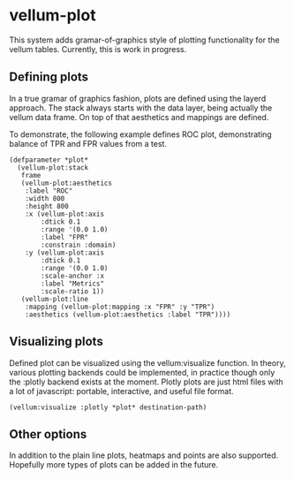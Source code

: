 # vellum-plot

This system adds gramar-of-graphics style of plotting functionality for the vellum tables. Currently, this is work in progress.


## Defining plots
In a true gramar of graphics fashion, plots are defined using the layerd approach. The stack always starts with the data layer, being actually the vellum data frame. On top of that aesthetics and mappings are defined.

To demonstrate, the following example defines ROC plot, demonstrating balance of TPR and FPR values from a test.

```
(defparameter *plot*
  (vellum-plot:stack
   frame
   (vellum-plot:aesthetics
    :label "ROC"
    :width 800
    :height 800
    :x (vellum-plot:axis
        :dtick 0.1
        :range '(0.0 1.0)
        :label "FPR"
        :constrain :domain)
    :y (vellum-plot:axis
        :dtick 0.1
        :range '(0.0 1.0)
        :scale-anchor :x
        :label "Metrics"
        :scale-ratio 1))
   (vellum-plot:line
    :mapping (vellum-plot:mapping :x "FPR" :y "TPR")
    :aesthetics (vellum-plot:aesthetics :label "TPR"))))
```

## Visualizing plots
Defined plot can be visualized using the vellum:visualize function. In theory, various plotting backends could be implemented, in practice though only the :plotly backend exists at the moment. Plotly plots are just html files with a lot of javascript: portable, interactive, and useful file format.

```
(vellum:visualize :plotly *plot* destination-path)
```

## Other options
In addition to the plain line plots, heatmaps and points are also supported. Hopefully more types of plots can be added in the future.
